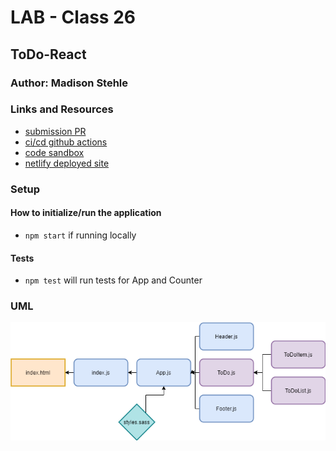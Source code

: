 # LAB - Class 26
## ToDo-React

### Author: Madison Stehle

### Links and Resources

- [submission PR](https://github.com/madisonstehle/ToDo-React/pull/1)
- [ci/cd github actions](https://github.com/madisonstehle/ToDo-React/actions)
- [code sandbox](https://codesandbox.io/s/github/madisonstehle/ToDo-React)
- [netlify deployed site](https://hungry-joliot-61928d.netlify.app/)


### Setup

#### How to initialize/run the application

- `npm start` if running locally

#### Tests

- `npm test` will run tests for App and Counter

### UML
![Lab 26 UML](./assets/lab26.png)